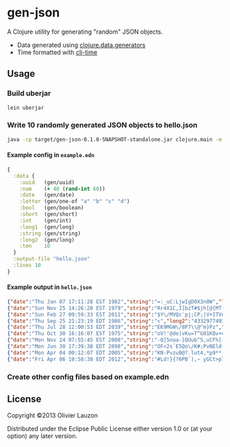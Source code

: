 gen-json
========

A Clojure utility for generating "random" JSON objects.

  * Data generated using [clojure.data.generators](https://github.com/clojure/data.generators)
  * Time formatted with [clj-time](https://github.com/clj-time/clj-time)

Usage
-----

### Build uberjar

```bash
lein uberjar
```

### Write 10 randomly generated JSON objects to hello.json

```bash
java -cp target/gen-json-0.1.0-SNAPSHOT-standalone.jar clojure.main -m gen-json.core example.edn
```

#### Example config in `example.edn`

```clojure
{
  :data {
    :uuid   (gen/uuid)
    :num    (+ 40 (rand-int 60))
    :date   (gen/date)
    :letter (gen/one-of "a" "b" "c" "d")
    :bool   (gen/boolean)
    :short  (gen/short)
    :int    (gen/int)
    :long1  (gen/long)
    :string (gen/string)
    :long2  (gen/long)
    :ten    10
  }
  :output-file "hello.json"
  :lines 10
}
```

#### Example output in `hello.json`

```json
{"date":"Thu Jan 07 17:11:28 EST 1982","string":"=:_uC:LjwIgD0X3n0W","long2":"-4588066762141701118","long1":"-7912908803613548926","bool":"true","int":"-1758082576","uuid":"cc7229ce-080b-069b-5108-46b65ba0a3f3","num":"90","ten":"10","letter":"d","short":"-32043"}
{"date":"Sun Nov 25 14:26:20 EST 1979","string":"Rr4X1C,I]bzT#$jh[@{MT g[&@;.7D*-;0;j^~ka(k_LK9L,m|bE:ZBB|1w:lk+Etv;y<^8F}ue !<UHrM='t^cX- \\nIyt,a33~|O(Pqi^,F!QIh]HR7#.Xfg|u","long2":"-6834366834248567851","long1":"8221944818177641515","bool":"true","int":"-1701421671","uuid":"2c588417-7537-a68c-e5cb-54862f653a5b","num":"76","ten":"10","letter":"c","short":"22771"}
{"date":"Sun Feb 27 09:59:33 EST 2011","string":"$Y\/MVQc`pj;CP;|V+ITVeXmsC]o)vZW\/~XjQ'O0Oa^","long2":"6619736205161434398","long1":"-8284882916436724031","bool":"true","int":"-1687429471","uuid":"3af3bb56-2d50-c1da-048e-fcd3b66ca153","num":"96","ten":"10","letter":"c","short":"20955"}
{"date":"Thu Sep 25 21:23:19 EDT 1986","string":"<","long2":"4332977493309597071","long1":"8312423081133895108","bool":"false","int":"598941085","uuid":"90d97aa1-2d42-c3b9-8441-7c0d0db8dc7c","num":"58","ten":"10","letter":"b","short":"-15467"}
{"date":"Thu Jul 28 12:00:53 EDT 2039","string":"EK9MGW\/8P7\\@^m}Pz","long2":"4925782288543390495","long1":"-6572922273250295796","bool":"true","int":"56921189","uuid":"4f716f2e-beda-fc44-6234-6ae921cb4453","num":"65","ten":"10","letter":"b","short":"-15491"}
{"date":"Thu Oct 30 16:16:07 EST 1975","string":"oV!'@de|vKu=T^G01KQv+eVbtV^*d@HJ67)y%`i^e-72c#mB u5D1t22.Yz;[)=Xb8CDv3r=`Wr|2ewk5yM|5r5mp\/Ecl'IUF]\"w;LLm.xN*1k9-RX5or_R2]??W;A<CPC]2+xC]Ld^5\\{(9HozW;|lPpfO6s\/'p[Y5ybAW-,L\\C{|*a9K9x_`-;9jI(Bp~^I?M=g Mm;VG\\{%I@X<mTskkM?-1o$|tdb)9","long2":"5975282525948902333","long1":"-3349173856144723305","bool":"false","int":"166295501","uuid":"13b74bc5-1abd-7516-cdf9-f16d82c4f446","num":"94","ten":"10","letter":"d","short":"5170"}
{"date":"Mon Nov 24 07:55:45 EST 2008","string":"-Q]5noa-}QUub^S,uCF%[-8hA9ibXUdbb~oOjCencz\"OfDZ]am","long2":"7202613045196186750","long1":"-1501843754440404881","bool":"false","int":"406904465","uuid":"af4fe872-a4bf-f8f9-bf78-e4cedb0b5a40","num":"51","ten":"10","letter":"b","short":"-26359"}
{"date":"Mon Jun 30 17:39:38 EDT 2098","string":"OF<2s`E5Qo\/K#;PvNEld-NxRO3\"n(}X<Rpb1ivmYt ","long2":"6976632513619112205","long1":"-1815641401476724878","bool":"true","int":"1405945853","uuid":"7bdcc7a4-293c-675c-9f69-0ebbc3628055","num":"41","ten":"10","letter":"a","short":"20534"}
{"date":"Mon Apr 04 00:12:07 EDT 2005","string":"KN-Pvzu0@?.lut4,*p9**_Fbwbn:V6e3_JEnH[\/EGhCvzQ1>5?(|","long2":"-8003117795686964107","long1":"6390016758477649625","bool":"false","int":"-194695370","uuid":"49e2d9d3-6579-ece3-4986-7fbfd5757f6b","num":"81","ten":"10","letter":"a","short":"-17555"}
{"date":"Fri Apr 06 10:58:38 EDT 2012","string":"#Ld!}{?6PB`),~ yGCt>p7[O[#w8S~=sK6w@mUf6hJc9$:K6v|#","long2":"-3385014592132833671","long1":"-7145984928441672239","bool":"true","int":"-770806166","uuid":"e4f66655-ed25-d87a-bff3-cec12c02ea1f","num":"76","ten":"10","letter":"d","short":"-7583"}
```

### Create other config files based on example.edn

License
-------

Copyright ©2013 Olivier Lauzon

Distributed under the Eclipse Public License either version 1.0 or (at
your option) any later version.
